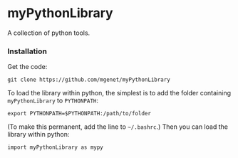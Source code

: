 # myPythonLibrary
A collection of python tools.
### Installation
Get the code:
```
git clone https://github.com/mgenet/myPythonLibrary
```
To load the library within python, the simplest is to add the folder containing `myPythonLibrary` to `PYTHONPATH`:
```
export PYTHONPATH=$PYTHONPATH:/path/to/folder
```
(To make this permanent, add the line to `~/.bashrc`.)
Then you can load the library within python:
```
import myPythonLibrary as mypy
```
